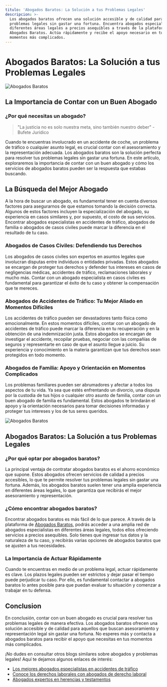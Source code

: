 ```yaml
---
titulo: 'Abogados Baratos: La Solución a tus Problemas Legales'
descripcion: >-
  Los abogados baratos ofrecen una solución accesible y de calidad para resolver
  problemas legales sin gastar una fortuna. Encuentra abogados especialistas en
  diferentes áreas legales a precios asequibles a través de la plataforma de
  Abogados Baratos. Actúa rápidamente y recibe el apoyo necesario en tus
  momentos más complicados.
---
```


# Abogados Baratos: La Solución a tus Problemas Legales

![Abogados Baratos](./img/abogados-baratos-1.webp)

## La Importancia de Contar con un Buen Abogado

### ¿Por qué necesitas un abogado?

> "La justicia no es solo nuestra meta, sino también nuestro deber" - Bufete Jurídico

Cuando te encuentras involucrado en un accidente de coche, un problema de tráfico o cualquier asunto legal, es crucial contar con el asesoramiento y la representación adecuada. Los abogados baratos son la solución perfecta para resolver tus problemas legales sin gastar una fortuna. En este artículo, exploraremos la importancia de contar con un buen abogado y cómo los servicios de abogados baratos pueden ser la respuesta que estabas buscando.

## La Búsqueda del Mejor Abogado

A la hora de buscar un abogado, es fundamental tener en cuenta diversos factores para asegurarnos de que estamos tomando la decisión correcta. Algunos de estos factores incluyen la especialización del abogado, su experiencia en casos similares y, por supuesto, el costo de sus servicios. Encontrar abogados especialistas en accidentes de tráfico, abogados de familia o abogados de casos civiles puede marcar la diferencia en el resultado de tu caso.

### Abogados de Casos Civiles: Defendiendo tus Derechos

Los abogados de casos civiles son expertos en asuntos legales que involucran disputas entre individuos o entidades privadas. Estos abogados se encargan de proteger tus derechos y defender tus intereses en casos de negligencias médicas, accidentes de tráfico, reclamaciones laborales y mucho más. Contar con un abogado especialista en casos civiles es fundamental para garantizar el éxito de tu caso y obtener la compensación que te mereces.

### Abogados de Accidentes de Tráfico: Tu Mejor Aliado en Momentos Difíciles

Los accidentes de tráfico pueden ser devastadores tanto física como emocionalmente. En estos momentos difíciles, contar con un abogado de accidentes de tráfico puede marcar la diferencia en tu recuperación y en la obtención de una indemnización justa. Estos abogados se encargan de investigar el accidente, recopilar pruebas, negociar con las compañías de seguros y representarte en caso de que el asunto llegue a juicio. Su experiencia y conocimiento en la materia garantizan que tus derechos sean protegidos en todo momento.

### Abogados de Familia: Apoyo y Orientación en Momentos Complicados

Los problemas familiares pueden ser abrumadores y afectar a todos los aspectos de tu vida. Ya sea que estés enfrentando un divorcio, una disputa por la custodia de tus hijos o cualquier otro asunto de familia, contar con un buen abogado de familia es fundamental. Estos abogados te brindarán el apoyo y la orientación necesarios para tomar decisiones informadas y proteger tus intereses y los de tus seres queridos.

![Abogados Baratos](./img/abogados-baratos-2.webp)

## Abogados Baratos: La Solución a tus Problemas Legales

### ¿Por qué optar por abogados baratos?

La principal ventaja de contratar abogados baratos es el ahorro económico que supone. Estos abogados ofrecen servicios de calidad a precios accesibles, lo que te permite resolver tus problemas legales sin gastar una fortuna. Además, los abogados baratos suelen tener una amplia experiencia en diferentes áreas legales, lo que garantiza que recibirás el mejor asesoramiento y representación.

### ¿Cómo encontrar abogados baratos?

Encontrar abogados baratos es más fácil de lo que parece. A través de la plataforma de <a href="/abogados-baratos">Abogados Baratos</a>, podrás acceder a una amplia red de abogados especialistas en diferentes áreas legales, todos ellos ofreciendo servicios a precios asequibles. Solo tienes que ingresar tus datos y la naturaleza de tu caso, y recibirás varias opciones de abogados baratos que se ajusten a tus necesidades.

### La Importancia de Actuar Rápidamente




Cuando te encuentras en medio de un problema legal, actuar rápidamente es clave. Los plazos legales pueden ser estrictos y dejar pasar el tiempo puede perjudicar tu caso. Por ello, es fundamental contactar a abogados baratos lo antes posible para que puedan evaluar tu situación y comenzar a trabajar en tu defensa.




## Conclusion




En conclusión, contar con un buen abogado es crucial para resolver tus problemas legales de manera efectiva. Los abogados baratos ofrecen una solución accesible y de calidad para aquellos que buscan asesoramiento y representación legal sin gastar una fortuna. No esperes más y contacta a abogados baratos para recibir el apoyo que necesitas en tus momentos más complicados.




¡No dudes en consultar otros blogs similares sobre abogados y problemas legales! Aquí te dejamos algunos enlaces de interés:




- [Los mejores abogados especialistas en accidentes de tráfico](abogados-especialistas-en-accidentes-de-trafico)
- [Conoce los derechos laborales con abogados de derecho laboral](abogados-de-derecho-laboral)
- [Abogados expertos en herencias y testamentos](abogados-expertos-en-herencias-y-testamentos)




